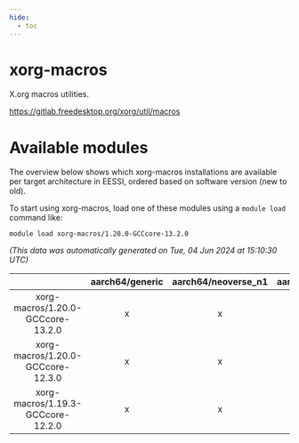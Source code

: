 ```yaml
---
hide:
  - toc
---
```


xorg-macros
===========


X.org macros utilities.

https://gitlab.freedesktop.org/xorg/util/macros
# Available modules


The overview below shows which xorg-macros installations are available per target architecture in EESSI, ordered based on software version (new to old).

To start using xorg-macros, load one of these modules using a `module load` command like:

```shell
module load xorg-macros/1.20.0-GCCcore-13.2.0
```

*(This data was automatically generated on Tue, 04 Jun 2024 at 15:10:30 UTC)*  

| |aarch64/generic|aarch64/neoverse_n1|aarch64/neoverse_v1|x86_64/generic|x86_64/amd/zen2|x86_64/amd/zen3|x86_64/intel/haswell|x86_64/intel/skylake_avx512|
| :---: | :---: | :---: | :---: | :---: | :---: | :---: | :---: | :---: |
|xorg-macros/1.20.0-GCCcore-13.2.0|x|x|x|x|x|x|x|x|
|xorg-macros/1.20.0-GCCcore-12.3.0|x|x|x|x|x|x|x|x|
|xorg-macros/1.19.3-GCCcore-12.2.0|x|x|x|x|x|x|x|x|
